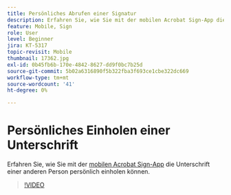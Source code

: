 ```yaml
---
title: Persönliches Abrufen einer Signatur
description: Erfahren Sie, wie Sie mit der mobilen Acrobat Sign-App die Unterschrift einer anderen Person persönlich einholen können.
feature: Mobile, Sign
role: User
level: Beginner
jira: KT-5317
topic-revisit: Mobile
thumbnail: 17362.jpg
exl-id: 0b45fb6b-170e-4842-8627-dd9f0bc7b25d
source-git-commit: 5b02a6316890f5b322fba3f693ce1cbe322dc669
workflow-type: tm+mt
source-wordcount: '41'
ht-degree: 0%

---
```


# Persönliches Einholen einer Unterschrift

Erfahren Sie, wie Sie mit der [mobilen Acrobat Sign-App](https://experienceleague.adobe.com/docs/document-cloud-learn/sign-learning-hub/mobile/mobile-overview.html?lang=de) die Unterschrift einer anderen Person persönlich einholen können.

>[!VIDEO](https://video.tv.adobe.com/v/345169?quality=12&learn=on&hidetitle=true)